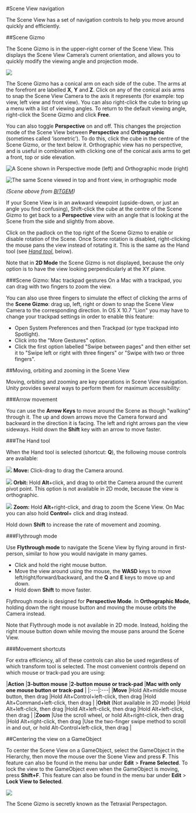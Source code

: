 #Scene View navigation

The Scene View has a set of navigation controls to help you move around quickly and efficiently.

##Scene Gizmo

The Scene Gizmo is in the upper-right corner of the Scene View. This displays the Scene View Camera’s current orientation, and allows you to quickly modify the viewing angle and projection mode.

![](../uploads/Main/Editor-SceneGizmo.png)

The Scene Gizmo has a conical arm on each side of the cube. The arms at the forefront are labelled __X__, __Y__ and __Z__. Click on any of the conical axis arms to snap the Scene View Camera to the axis it represents (for example: top view, left view and front view). You can also right-click the cube to bring up a menu with a list of viewing angles. To return to the default viewing angle, right-click the Scene Gizmo and click __Free__.

You can also toggle __Perspective__ on and off. This changes the projection mode of the Scene View between __Perspective__ and __Orthographic__ (sometimes called ‘isometric’). To do this, click the cube in the centre of the Scene Gizmo, or the text below it. Orthographic view has no perspective, and is useful in combination with clicking one of the conical axis arms to get a front, top or side elevation.

![A Scene shown in Perspective mode (left) and Orthographic mode (right) ](../uploads/Main/CameraPerspectiveAndOrtho.jpg)

![The same Scene viewed in top and front view, in orthographic mode](../uploads/Main/SceneViewOrthoTopAndSide.jpg)

*(Scene above from [BITGEM](https://www.assetstore.unity3d.com/en/#!/publisher/1299))*

If your Scene View is in an awkward viewpoint (upside-down, or just an angle you find confusing), Shift-click the cube at the centre of the Scene Gizmo to get back to a __Perspective__ view with an angle that is looking at the Scene from the side and slightly from above.

Click on the padlock on the top right of the Scene Gizmo to enable or disable rotation of the Scene. Once Scene rotation is disabled, right-clicking the mouse pans the view instead of rotating it. This is the same as the Hand tool (see [_Hand tool_](#handtool), below).

Note that in __2D Mode__ the Scene Gizmo is not displayed, because the only option is to have the view looking perpendicularly at the XY plane.

###Scene Gizmo: Mac trackpad gestures
On a Mac with a trackpad, you can drag with two fingers to zoom the view.

You can also use three fingers to simulate the effect of clicking the arms of the __Scene Gizmo__: drag up, left, right or down to snap the Scene View Camera to the corresponding direction. In OS X 10.7 "Lion" you may have to change your trackpad settings in order to enable this feature:

* Open System Preferences and then Trackpad (or type trackpad into Spotlight).
* Click into the "More Gestures" option.
* Click the first option labelled "Swipe between pages" and then either set it to "Swipe left or right with three fingers" or "Swipe with two or three fingers".

##Moving, orbiting and zooming in the Scene View

Moving, orbiting and zooming are key operations in Scene View navigation. Unity provides several ways to perform them for maximum accessibility:

###Arrow movement

You can use the __Arrow Keys__ to move around the Scene as though "walking" through it. The up and down arrows move the Camera forward and backward in the direction it is facing. The left and right arrows pan the view sideways. Hold down the __Shift__ key with an arrow to move faster.

<a name="handtool"></a>
###The Hand tool

When the Hand tool is selected (shortcut: __Q__), the following mouse controls are available:

![](../uploads/Main/UI-ViewTool.png) __Move:__ Click-drag to drag the Camera around. 

![](../uploads/Main/Editor-EyeTool.png) __Orbit:__ Hold __Alt__+click, and drag to orbit the Camera around the current pivot point. This option is not available in 2D mode, because the view is orthographic.

![](../uploads/Main/Editor-ZoomTool.png) __Zoom:__ Hold __Alt__+right-click, and drag to zoom the Scene View. On Mac you can also hold __Control__+ click and drag instead.

Hold down __Shift__ to increase the rate of movement and zooming.

###Flythrough mode

Use __Flythrough mode__ to navigate the Scene View by flying around in first-person, similar to how you would navigate in many games.

* Click and hold the right mouse button.
* Move the view around using the mouse, the __WASD__ keys to move left/right/forward/backward, and the __Q__ and __E__ keys to move up and down.
* Hold down __Shift__ to move faster.

Flythrough mode is designed for __Perspective Mode__. In __Orthographic Mode__, holding down the right mouse button and moving the mouse orbits the Camera instead.

Note that Flythrough mode is not available in 2D mode. Instead, holding the right mouse button down while moving the mouse pans around the Scene View.

###Movement shortcuts

For extra efficiency, all of these controls can also be used regardless of which transform tool is selected.
The most convenient controls depend on which mouse or track-pad you are using:

|__Action__ |__3-button mouse__  |__2-button mouse or track-pad__ |__Mac with only one mouse button or track-pad__ |
|:---|:---|
|__Move__ |Hold Alt+middle mouse button, then drag |Hold Alt+Control+left-click, then drag |Hold Alt+Command+left-click, then drag |
|__Orbit__ (Not available in 2D mode) |Hold Alt+left-click, then drag |Hold Alt+left-click, then drag |Hold Alt+left-click, then drag |
|__Zoom__ |Use the scroll wheel, or hold Alt+right-click, then drag |Hold Alt+right-click, then drag |Use the two-finger swipe method to scroll in and out, or hold Alt-Control+left-click, then drag |

##Centering the view on a GameObject

To center the Scene View on a GameObject, select the GameObject in the Hierarchy, then move the mouse over the Scene View and press __F__. This feature can also be found in the menu bar under __Edit__ > __Frame Selected__. To lock the view to the GameObject even when the GameObject is moving, press __Shift+F__. This feature can also be found in the menu bar under __Edit__ > __Lock View to Selected__.

![](../uploads/Main/FrameSelection.png)

<span class="search-words">The Scene Gizmo is secretly known as the Tetraxial Perspectagon.</span>